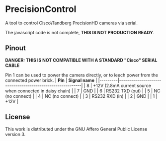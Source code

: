 # PrecisionControl
A tool to control Cisco\Tandberg PrecisionHD cameras via serial.

The javascript code is not complete, **THIS IS NOT PRODUCTION READY**.

## Pinout
**DANGER: THIS IS NOT COMPATIBLE WITH A STANDARD "Cisco" SERIAL CABLE**

Pin 1 can be used to power the camera directly, or to leech power from the connected power brick.
| **Pin** | **Signal name**                                           |
|---------|-----------------------------------------------------------|
| 8       | +12V (2.8mA current source when connected in daisy chain) |
| 7       | GND                                                       |
| 6       | RS232 TXD (out)                                           |
| 5       | NC (no connect)                                           |
| 4       | NC (no connect)                                           |
| 3       | RS232 RXD (in)                                            |
| 2       | GND                                                       |
| 1       | +12V                                                      |

## License
This work is distributed under the GNU Affero General Public License version 3.